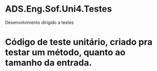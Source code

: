 # ADS.Eng.Sof.Uni4.Testes
Desenvolvimento dirigido a testes
# Código de teste unitário, criado pra testar um método, quanto ao tamanho da entrada.
